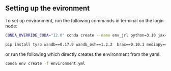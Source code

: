 ## Setting up the evironment
To set up environment, run the following commands in terminal on the login node:

```bash
CONDA_OVERRIDE_CUDA="12.0" conda create --name env_jrl python=3.10 jax==0.4.23 "jaxlib==0.4.23=cuda120*" flax==0.7.4 numpy==1.26.4 scipy==1.12 matplotlib imageio pytorch -c conda-forge -c nvidia 

pip install tyro wandb==0.17.9 wandb_osh==1.2.2  brax==0.10.1 mediapy==1.2.2 scipy==1.12.0 pyyaml h5py torch
```
or run the following which directly creates the environment from the yaml:
```bash
conda env create -f environment.yml
```
